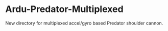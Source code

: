 # Ardu-Predator-Multiplexed
New directory for multiplexed accel/gyro based Predator shoulder cannon.
